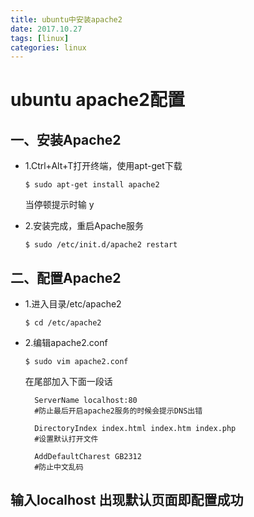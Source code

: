 ```yaml
---
title: ubuntu中安装apache2
date: 2017.10.27
tags: [linux]
categories: linux
---
```


# ubuntu apache2配置

## 一、安装Apache2

* 1.Ctrl+Alt+T打开终端，使用apt-get下载

    ```
    $ sudo apt-get install apache2
    ```
    当停顿提示时输 y

* 2.安装完成，重启Apache服务

    ```
    $ sudo /etc/init.d/apache2 restart
    ```
## 二、配置Apache2

* 1.进入目录/etc/apache2

    ```
    $ cd /etc/apache2
    ```
* 2.编辑apache2.conf

    ```
    $ sudo vim apache2.conf
    ```
    在尾部加入下面一段话

        ServerName localhost:80
        #防止最后开启apache2服务的时候会提示DNS出错

        DirectoryIndex index.html index.htm index.php
        #设置默认打开文件

        AddDefaultCharest GB2312
        #防止中文乱码

## 输入localhost 出现默认页面即配置成功
